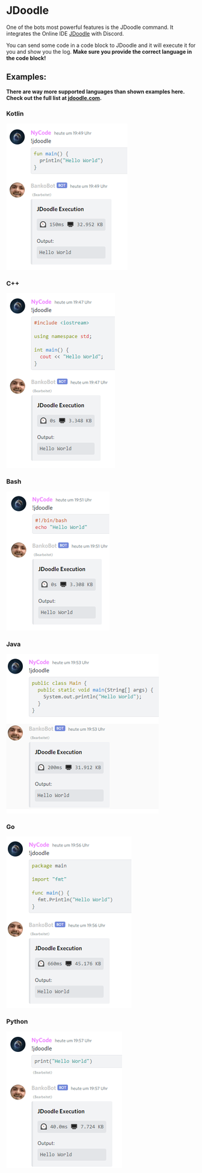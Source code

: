 # JDoodle

One of the bots most powerful features is the JDoodle command. It integrates the Online IDE [JDoodle](https://www.jdoodle.com/) with Discord.

You can send some code in a code block to JDoodle and it will execute it for you and show you the log. **Make sure you provide the correct language in the code block!**

## Examples:
**There are way more supported languages than shown examples here. Check out the full list at [jdoodle.com](https://jdoodle.com).**

### Kotlin
![Kotlin Example](/assets/jdoodle/kotlin_example.png)

### C++
![C++ Example](/assets/jdoodle/cpp_example.png)

### Bash
![Bash Example](/assets/jdoodle/bash_example.png)

### Java
![Java Example](/assets/jdoodle/java_example.png)

### Go
![Go Example](/assets/jdoodle/go_example.png)

### Python
![Python Example](/assets/jdoodle/python_example.png)